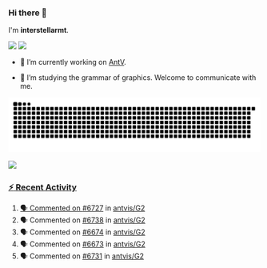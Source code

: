 ### Hi there 👋

I'm **interstellarmt**.

[![](https://img.shields.io/endpoint?url=https://awards.antv.vision/interstellarmt-g2-contributor.json)](https://github.com/antvis/g2)
[![](https://img.shields.io/endpoint?url=https://awards.antv.vision/interstellarmt-gpt-vis-contributor.json)](https://github.com/antvis/gpt-vis)

- 🔭 I’m currently working on [AntV](https://github.com/antvis).

- 📖 I’m studying the grammar of graphics. Welcome to communicate with me.

![](https://raw.githubusercontent.com/interstellarmt/interstellarmt/refs/heads/output/github-contribution-grid-snake.svg)
<div>
  <a href="https://github.com/interstellarmt">
  <img height="180em" src="https://github-readme-stats-eight-theta.vercel.app/api?username=interstellarmt&show_icons=true&include_all_commits=true&count_private=true&theme=tokyonight"/>
</div>
    
### :zap: Recent Activity

<!--START_SECTION:activity-->
1. 🗣 Commented on [#6727](https://github.com/antvis/G2/pull/6727#issuecomment-2781863410) in [antvis/G2](https://github.com/antvis/G2)
2. 🗣 Commented on [#6738](https://github.com/antvis/G2/pull/6738#issuecomment-2781853223) in [antvis/G2](https://github.com/antvis/G2)
3. 🗣 Commented on [#6674](https://github.com/antvis/G2/issues/6674#issuecomment-2781850388) in [antvis/G2](https://github.com/antvis/G2)
4. 🗣 Commented on [#6673](https://github.com/antvis/G2/issues/6673#issuecomment-2781849182) in [antvis/G2](https://github.com/antvis/G2)
5. 🗣 Commented on [#6731](https://github.com/antvis/G2/issues/6731#issuecomment-2775168226) in [antvis/G2](https://github.com/antvis/G2)
<!--END_SECTION:activity-->

